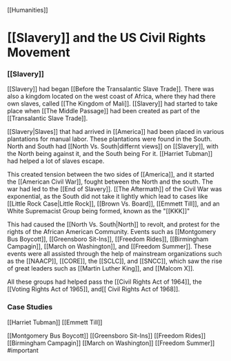 [[Humanities]]
# [[Slavery]] and the US Civil Rights Movement
### [[Slavery]]
[[Slavery]] had began [[Before the Transalantic Slave Trade]]. There was also a kingdom located on the west coast of Africa, where they had there own slaves, called [[The Kingdom of Mali]]. [[Slavery]] had started to take place when [[The Middle Passage]] had been created as part of the [[Transalantic Slave Trade]]. 

[[Slavery|Slaves]] that had arrived in [[America]] had been placed in various plantations for manual labor. These plantations were found in the South. North and South had [[North Vs. South|differnt views]] on [[Slavery]], with the North being against it, and the South being For it. [[Harriet Tubman]] had helped a lot of slaves escape.

This created tension between the two sides of [[America]], and it started the [[American Civil War]], fought between the North and the south. The war had led to the [[End of Slavery]]. [[The Aftermath]] of the Civil War was exponential, as the South did not take it lightly which lead to cases like [[Little Rock Case|Little Rock]], [[Brown Vs. Board]], [[Emmett Till]], and an White Supremacist Group being formed, known as the "[[KKK]]"

This had caused the [[North Vs. South|North]] to revolt, and protest for the rights of the African American Community. Events such as [[Montgomery Bus Boycott]], [[Greensboro Sit-Ins]], [[Freedom Rides]], [[Birmingham Campagin]], [[March on Washington]], and [[Freedom Summer]]. These events were all assisted through the help of mainstream organizations such as the [[NAACP]], [[CORE]], the [[SCLC]], and [[SNCC]], which saw the rise of great leaders such as [[Martin Luther King]], and [[Malcom X]].

All these groups had helped pass the [[Civil Rights Act of 1964]],  the [[Voting Rights Act of 1965]], and[[ Civil Rights Act of 1968]].

### Case Studies 
[[Harriet Tubman]]
[[Emmett Till]]

[[Montgomery Bus Boycott]]
[[Greensboro Sit-Ins]]
[[Freedom Rides]]
[[Birmingham Campagin]]
[[March on Washington]]
[[Freedom Summer]]
#important